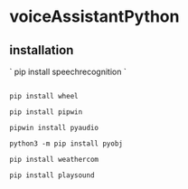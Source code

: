 # voiceAssistantPython
<h2>installation</h2>
` pip install speechrecognition `

``` pip install gTTS

pip install wheel

pip install pipwin

pipwin install pyaudio

python3 -m pip install pyobj

pip install weathercom

pip install playsound

